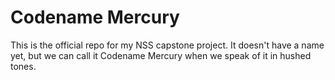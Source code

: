 # Codename Mercury

This is the official repo for my NSS capstone project. It doesn't have a name yet, but we can call it Codename Mercury when we speak of it in hushed tones.
